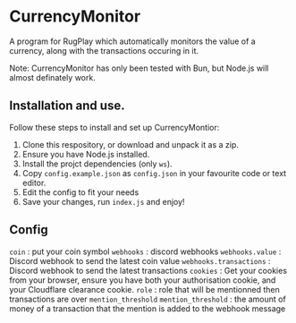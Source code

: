 # CurrencyMonitor
A program for RugPlay which automatically monitors the value of a currency, along with the transactions occuring in it.

Note: CurrencyMonitor has only been tested with Bun, but Node.js will almost definately work.

## Installation and use.
Follow these steps to install and set up CurrencyMontior:
1. Clone this respository, or download and unpack it as a zip.
2. Ensure you have Node.js installed.
3. Install the projct dependencies (only `ws`).
4. Copy `config.example.json` as `config.json` in your favourite code or text editor.
5. Edit the config to fit your needs
6. Save your changes, run `index.js` and enjoy!

## Config

`coin` : put your coin symbol
`webhooks` : discord webhooks
`webhooks.value` : Discord webhook to send the latest coin value
`webhooks.transactions` : Discord webhook to send the latest transactions
`cookies` : Get your cookies from your browser, ensure you have both your authorisation cookie, and your Cloudflare clearance cookie.
`role` : role that will be mentionned then transactions are over `mention_threshold`
`mention_threshold` : the amount of money of a transaction that the mention is added to the webhook message
